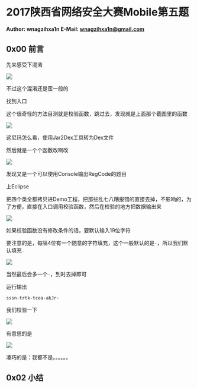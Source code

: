 # 2017陕西省网络安全大赛Mobile第五题

**Author: wnagzihxa1n
E-Mail: wnagzihxa1n@gmail.com**

## 0x00 前言
先来感受下混淆

![](Image/1.png)

不过这个混淆还是蛮一般的

找到入口

这个很奇怪的方法目测就是校验函数，跳过去，发现就是上面那个截图里的函数

![](Image/2.png)

这尼玛怎么看，使用Jar2Dex工具转为Dex文件

然后就是一个个函数改啊改

![](Image/3.png)

发现又是一个可以使用Console输出RegCode的题目

上Eclipse

把四个类全都拷贝进Demo工程，把那些乱七八糟报错的直接去掉，不影响的，为了方便，直接在入口调用校验函数，然后在校验的地方把数据输出来

![](Image/4.png)

如果校验函数没有修改条件的话，要默认输入19位字符

要注意的是，每隔4位有一个随意的字符填充，这个一般默认的是`-`，所以我们默认填充`-`

![](Image/5.png)

当然最后会多一个`-`，到时去掉即可

运行输出
```
sssn-trtk-tcea-akJr-
```

我们校验一下

![](Image/6.png)

有意思的是

![](Image/7.png)

凑巧的是：我都不是。。。。。。

## 0x02 小结
~~~



